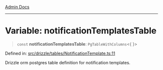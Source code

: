 [Admin Docs](/)

***

# Variable: notificationTemplatesTable

> `const` **notificationTemplatesTable**: `PgTableWithColumns`\<\{ \}\>

Defined in: [src/drizzle/tables/NotificationTemplate.ts:11](https://github.com/Sourya07/talawa-api/blob/cfbd515d04ffba748b09232a33807f1845dd1878/src/drizzle/tables/NotificationTemplate.ts#L11)

Drizzle orm postgres table definition for notification templates.
